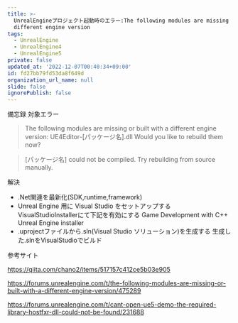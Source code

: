```yaml
---
title: >-
  UnrealEngineプロジェクト起動時のエラー:The following modules are missing or built with a
  different engine version
tags:
  - UnrealEngine
  - UnrealEngine4
  - UnrealEngine5
private: false
updated_at: '2022-12-07T00:40:34+09:00'
id: fd27bb79fd53da8f649d
organization_url_name: null
slide: false
ignorePublish: false
---
```

備忘録
対象エラー
>The following modules are missing or built with a different engine version:
UE4Editor-[パッケージ名].dll
Would you like to rebuild them now?

>[パッケージ名] could not be compiled. Try rebuilding from source manually.

解決
- .Net関連を最新化(SDK,runtime,framework)
- Unreal Engine 用に Visual Studio をセットアップする
VisualStudioInstallerにて下記を有効にする
Game Development with C++
Unreal Engine installer
- .uprojectファイルから.sln(Visual Studio ソリューション)を生成する
生成した.slnをVisualStudioでビルド

参考サイト

https://qiita.com/chano2/items/517157c412ce5b03e905

https://forums.unrealengine.com/t/the-following-modules-are-missing-or-built-with-a-different-engine-version/475289

https://forums.unrealengine.com/t/cant-open-ue5-demo-the-required-library-hostfxr-dll-could-not-be-found/231688
